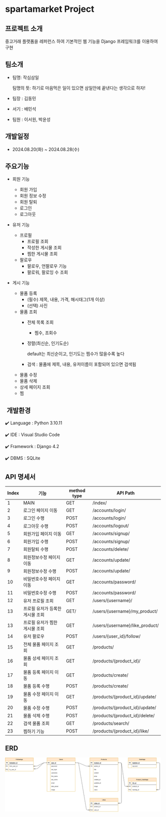 #  spartamarket Project

##  프로젝트 소개
중고거래 플랫폼을 레퍼런스 하여 기본적인 웹 기능을 Django 프레임워크를 이용하여 구현

##  팀소개
- 팀명: 작심삼일
  
  팀명의 뜻: 하기로 마음먹은 일이 있으면 삼일안에 끝낸다는 생각으로 하자!
- 팀장 : 김동민
- 서기 : 배민석
- 팀원 : 이서원, 박윤성

##  개발일정
- 2024.08.20(화) ~ 2024.08.28(수)

##  주요기능

- 회원 기능
  - 회원 가입
  - 회원 정보 수정
  - 회원 탈퇴
  - 로그인
  - 로그아웃
 
- 유저 기능
  - 프로필
    - 프로필 조회
    - 작성한 게시물 조회
    - 찜한 게시물 조회
  - 팔로우
    - 팔로우, 언팔로우 기능
    - 팔로워, 팔로잉 수 조회

- 게시 기능
  - 물품 등록
    - (필수) 제목, 내용, 가격, 해시태그(1개 이상)
    - (선택) 사진
  - 물품 조회
    - 전체 목록 조회
      - 찜수, 조회수
    - 정렬(최신순, 인기도순)
 
      default는 최신순이고, 인기도는 찜수가 많을수록 높다
    - 검색 : 물품에 제목, 내용, 유저이름이 포함되어 있으면 검색됨
  - 물품 수정
  - 물품 삭제
  - 상세 페이지 조회
  - 찜


## ️ 개발환경

✔️ Language : Python 3.10.11

✔️ IDE : Visual Studio Code

✔️ Framework : Django 4.2

✔️  DBMS : SQLite

##  API 명세서
|Index|기능|method type|API Path|
|---|---|---|------|
|1|MAIN|GET|/index/|
|2|로그인 페이지 이동|GET|/accounts/login/|
|3|로그인 수행|POST|/accounts/login/|
|4|로그아웃 수행|POST|/accounts/logout/|
|5|회원가입 페이지 이동|GET|/accounts/signup/|
|6|회원가입 수행|POST|/accounts/signup/|
|7|회원탈퇴 수행|POST|/accounts/delete/|
|8|회원정보수정 페이지 이동|GET|/accounts/update/|
|9|회원정보수정 수행|POST|/accounts/update/|
|10|비밀번호수정 페이지 이동|GET|/accounts/password/|
|11|비밀번호수정 수행|POST|/accounts/password/|
|12|유저 프로필 조회|GET|/users/{username}/|
|13|프로필 유저가 등록한 게시물 조회|GET/|/users/{username}/my_product/|
|13|프로필 유저가 찜한 게시물 조회|GET|/users/{username}/like_product/|
|14|유저 팔로우|POST|/users/{user_id}/follow/|
|15|전체 물품 페이지 조회|GET|/products/|
|16|물품 상세 페이지 조회|GET|/products/{product_id}/|
|17|물품 등록 페이지 이동|GET|/products/create/|
|18|물품 등록 수행|POST|/products/create/|
|19|물품 수정 페이지 이동|GET|/products/{product_id}/update/|
|20|물품 수정 수행|POST|/products/{product_id}/update/|
|21|물품 삭제 수행|POST|/products/{product_id}/delete/|
|22|검색 물품 조회|GET|/products/search/|
|23|찜하기 기능|POST|/products/{product_id}/like/|

##  ERD
![ER다이어그램](https://github.com/rabongee/django_project_spartamarket/blob/dev/ER%EB%8B%A4%EC%9D%B4%EC%96%B4%EA%B7%B8%EB%9E%A8.png)

